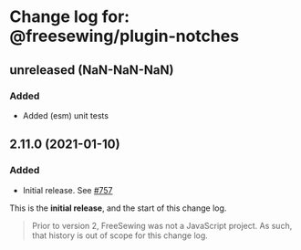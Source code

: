 # Change log for: @freesewing/plugin-notches


## unreleased (NaN-NaN-NaN)

### Added

 - Added (esm) unit tests

## 2.11.0 (2021-01-10)

### Added

 - Initial release. See [#757](https://github.com/freesewing/freesewing/issues/757)


This is the **initial release**, and the start of this change log.

> Prior to version 2, FreeSewing was not a JavaScript project.
> As such, that history is out of scope for this change log.

